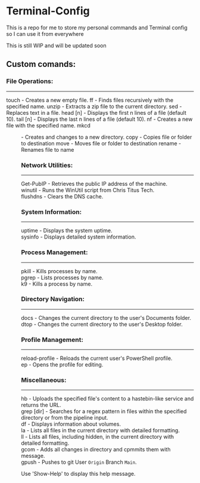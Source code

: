 # Terminal-Config

This is a repo for me to store my personal commands and Terminal config so I can use it from everywhere

This is still WIP and will be updated soon

## Custom comands:

### File Operations:
---
touch <file>       - Creates a new empty file.
ff <name>          - Finds files recursively with the specified name.
unzip <file>       - Extracts a zip file to the current directory.
sed <file> <find> <replace> 	- Replaces text in a file.
head <path> [n]    - Displays the first n lines of a file (default 10).
tail <path> [n]    - Displays the last n lines of a file (default 10).
nf <name>          - Creates a new file with the specified name.
mkcd <dir>         - Creates and changes to a new directory.
copy <src> <dest>  - Copies file or folder to destination
move <src> <dest>  - Moves file or folder to destination
rename <path> <name>  - Renames file to name


### Network Utilities:
---
Get-PubIP          - Retrieves the public IP address of the machine.  
winutil            - Runs the WinUtil script from Chris Titus Tech.  
flushdns           - Clears the DNS cache.

### System Information:
---
uptime             - Displays the system uptime.  
sysinfo            - Displays detailed system information.  

### Process Management:
---
pkill <name>       - Kills processes by name.  
pgrep <name>       - Lists processes by name.  
k9 <name>          - Kills a process by name.  

### Directory Navigation:
---
docs               - Changes the current directory to the user's Documents folder.  
dtop               - Changes the current directory to the user's Desktop folder.  

### Profile Management:
---
reload-profile     - Reloads the current user's PowerShell profile.  
ep                 - Opens the profile for editing.  

### Miscellaneous:
---
hb <file>          - Uploads the specified file's content to a hastebin-like service and returns the URL.  
grep <regex> [dir] - Searches for a regex pattern in files within the specified directory or from the pipeline input.  
df                 - Displays information about volumes.  
la                 - Lists all files in the current directory with detailed formatting.  
ll                 - Lists all files, including hidden, in the current directory with detailed formatting.  
gcom <msg>	       - Adds all changes in directory and cpmmits them with message.  
gpush		       - Pushes to git User `Origin` Branch `Main`.    


Use 'Show-Help' to display this help message.
